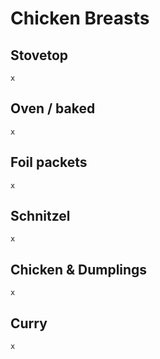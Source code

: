 # Chicken Breasts

## Stovetop
```
x
```


## Oven / baked
```
x
```


## Foil packets
```
x
```


## Schnitzel
```
x
```


## Chicken & Dumplings
```
x
```


## Curry
```
x
```
